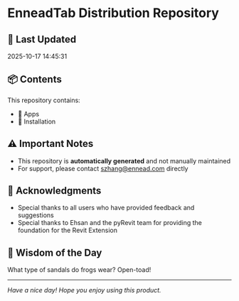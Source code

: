 # EnneadTab Distribution Repository

## 📅 Last Updated
2025-10-17 14:45:31



## 📦 Contents
This repository contains:
- 📂 Apps
- 📂 Installation

## ⚠️ Important Notes
- This repository is **automatically generated** and not manually maintained
- For support, please contact szhang@ennead.com directly

## 🙏 Acknowledgments
- Special thanks to all users who have provided feedback and suggestions
- Special thanks to Ehsan and the pyRevit team for providing the foundation for the Revit Extension

## 💭 Wisdom of the Day
What type of sandals do frogs wear? Open-toad!

---
*Have a nice day! Hope you enjoy using this product.*
